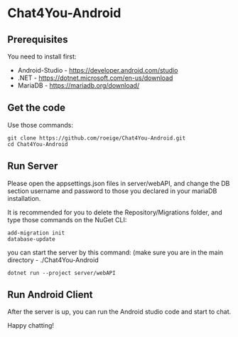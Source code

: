 # Chat4You-Android

## Prerequisites

You need to install first:

- Android-Studio - https://developer.android.com/studio
- .NET - https://dotnet.microsoft.com/en-us/download
- MariaDB - https://mariadb.org/download/


## Get the code
Use those commands:

```
git clone https://github.com/roeige/Chat4You-Android.git
cd Chat4You-Android
```

## Run Server

Please open the appsettings.json files in server/webAPI, and change the DB section username and password to those you declared in your mariaDB installation.

It is recommended for you to delete the Repository/Migrations folder, and type those commands on the NuGet CLI:

```
add-migration init
database-update
```

you can start the server by this command: (make sure you are in the main directory - ./Chat4You-Android
```
dotnet run --project server/webAPI
```

## Run Android Client

After the server is up, you can run the Android studio code and start to chat.

Happy chatting!
